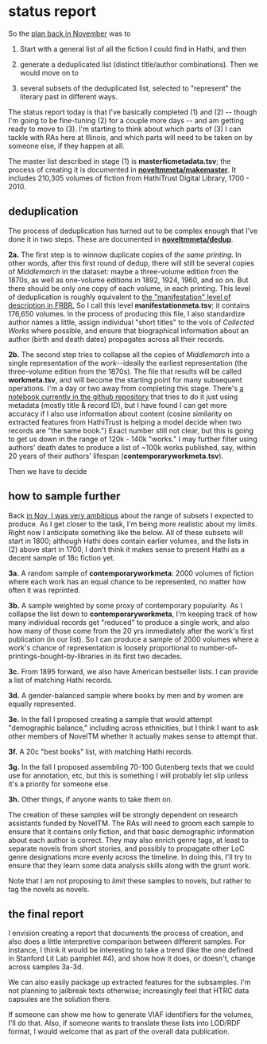 status report
==============

So the [plan back in November](https://github.com/tedunderwood/noveltmmeta/blob/master/revisedproposal.md) was to

1. Start with a general list of all the fiction I could find in Hathi, and then

2. generate a deduplicated list (distinct title/author combinations). Then we would move on to

3. several subsets of the deduplicated list, selected to "represent" the literary past in different ways.

The status report today is that I've basically completed (1) and (2) -- though I'm going to be fine-tuning (2) for a couple more days -- and am getting ready to move to (3). I'm starting to think about which parts of (3) I can tackle with RAs here at Illinois, and which parts will need to be taken on by someone else, if they happen at all.

The master list described in stage (1) is **masterficmetadata.tsv**; the process of creating it is documented in [**noveltmmeta/makemaster**](https://github.com/tedunderwood/noveltmmeta/tree/master/makemaster). It includes 210,305 volumes of fiction from HathiTrust Digital Library, 1700 - 2010.

deduplication
-------------

The process of deduplication has turned out to be complex enough that I've done it in two steps. These are documented in [**noveltmmeta/dedup**](https://github.com/tedunderwood/noveltmmeta/tree/master/dedup).

**2a.** The first step is to winnow duplicate copies of *the same printing.* In other words, after this first round of dedup, there will still be several copies of *Middlemarch* in the dataset: maybe a three-volume edition from the 1870s, as well as one-volume editions in 1892, 1924, 1960, and so on. But there should be only one copy of each volume, in each printing. This level of deduplication is roughly equivalent to [the "manifestation" level of description in FRBR.](https://en.wikipedia.org/wiki/Functional_Requirements_for_Bibliographic_Records) So I call this level **manifestationmeta.tsv**; it contains 176,650 volumes. In the process of producing this file, I also standardize author names a little, assign individual "short titles" to the vols of *Collected Works* where possible, and ensure that biographical information about an author (birth and death dates) propagates across all their records.

**2b.** The second step tries to collapse all the copies of *Middlemarch* into a single representation of the *work*--ideally the earliest representation (the three-volume edition from the 1870s). The file that results will be called **workmeta.tsv**, and will become the starting point for many subsequent operations. I'm a day or two away from completing this stage. There's [a notebook currently in the github repository](https://github.com/tedunderwood/noveltmmeta/blob/master/dedup/second_deduplication.ipynb) that tries to do it just using metadata (mostly title & record ID), but I have found I can get more accuracy if I also use information about content (cosine similarity on extracted features from HathiTrust is helping a model decide when two records are "the same book.") Exact number still not clear, but this is going to get us down in the range of 120k - 140k "works." I may further filter using authors' death dates to produce a list of ~100k works published, say, within 20 years of their authors' lifespan (**contemporaryworkmeta.tsv**).

Then we have to decide

how to sample further
---------------------

Back [in Nov, I was very ambitious](https://github.com/tedunderwood/noveltmmeta/blob/master/revisedproposal.md) about the range of subsets I expected to produce. As I get closer to the task, I'm being more realistic about my limits. Right now I anticipate something like the below. All of these subsets will start in 1800; although Hathi does contain earlier volumes, and the lists in (2) above start in 1700, I don't think it makes sense to present Hathi as a decent sample of 18c fiction yet.

**3a.** A random sample of **contemporaryworkmeta**: 2000 volumes of fiction where each work has an equal chance to be represented, no matter how often it was reprinted.

**3b.** A sample weighted by some proxy of contemporary popularity. As I collapse the list down to **contemporaryworkmeta**, I'm keeping track of how many individual records get "reduced" to produce a single work, and also how many of those come from the 20 yrs immediately after the work's first publication (in our list). So I can produce a sample of 2000 volumes where a work's chance of representation is loosely proportional to number-of-printings-bought-by-libraries in its first two decades.

**3c.** From 1895 forward, we also have American bestseller lists. I can provide a list of matching Hathi records.

**3d.** A gender-balanced sample where books by men and by women are equally represented.

**3e.** In the fall I proposed creating a sample that would attempt "demographic balance," including across ethnicities, but I think I want to ask other members of NovelTM whether it actually makes sense to attempt that.

**3f.** A 20c "best books" list, with matching Hathi records.

**3g.** In the fall I proposed assembling 70-100 Gutenberg texts that we could use for annotation, etc, but this is something I will probably let slip unless it's a priority for someone else.

**3h.** Other things, if anyone wants to take them on.

The creation of these samples will be strongly dependent on research assistants funded by NovelTM. The RAs will need to groom each sample to ensure that it contains only fiction, and that basic demographic information about each author is correct. They may also enrich genre tags, at least to separate novels from short stories, and possibly to propagate other LoC genre designations more evenly across the timeline. In doing this, I'll try to ensure that they learn some data analysis skills along with the grunt work.

Note that I am not proposing to *limit* these samples to novels, but rather to tag the novels as novels.

the final report
-----------------

I envision creating a report that documents the process of creation, and also does a little interpretive comparison between different samples. For instance, I think it would be interesting to take a trend (like the one defined in Stanford Lit Lab pamphlet #4), and show how it does, or doesn't, change across samples 3a-3d.

We can also easily package up extracted features for the subsamples. I'm not planning to jailbreak texts otherwise; increasingly feel that HTRC data capsules are the solution there.

If someone can show me how to generate VIAF identifiers for the volumes, I'll do that. Also, if someone wants to translate these lists into LOD/RDF format, I would welcome that as part of the overall data publication.
